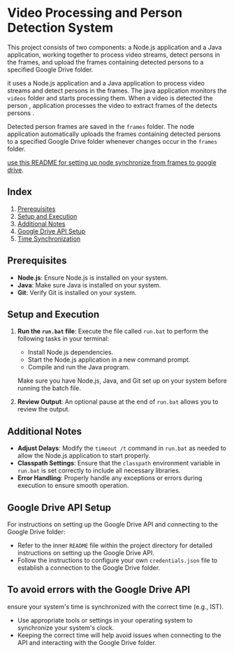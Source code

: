 # Video Processing and Person Detection System

This project consists of two components: a Node.js application and a Java application, working together to process video streams, detect persons in the frames, and upload the frames containing detected persons to a specified Google Drive folder.

it uses a Node.js application and a Java application to process video streams and detect persons in the frames. The java application monitors the `videos` folder  and starts processing them. When a video is detected the person , application processes the video to extract frames of the  detects persons .

Detected person frames are saved in the `frames` folder. The node application  automatically uploads the frames containing detected persons to a specified Google Drive folder whenever changes occur in the `frames` folder.

[use this  README for setting up node synchronize from frames to google drive](overall_doc_other/readme.md).

## Index

1. [Prerequisites](#prerequisites)
2. [Setup and Execution](#setup-and-execution)
3. [Additional Notes](#additional-notes)
4. [Google Drive API Setup](#google-drive-api-setup)
5. [Time Synchronization](#time-synchronization)

## Prerequisites

- **Node.js**: Ensure Node.js is installed on your system.
- **Java**: Make sure Java is installed on your system.
- **Git**: Verify Git is installed on your system.

## Setup and Execution

1. **Run the `run.bat` file**: Execute the file called `run.bat` to perform the following tasks in your terminal:

    - Install Node.js dependencies.
    - Start the Node.js application in a new command prompt.
    - Compile and run the Java program.

    Make sure you have Node.js, Java, and Git set up on your system before running the batch file.

2. **Review Output**: An optional pause at the end of `run.bat` allows you to review the output.

## Additional Notes

- **Adjust Delays**: Modify the `timeout /t` command in `run.bat` as needed to allow the Node.js application to start properly.
- **Classpath Settings**: Ensure that the `classpath` environment variable in `run.bat` is set correctly to include all necessary libraries.
- **Error Handling**: Properly handle any exceptions or errors during execution to ensure smooth operation.

## Google Drive API Setup

For instructions on setting up the Google Drive API and connecting to the Google Drive folder:

- Refer to the inner `README` file within the project directory for detailed instructions on setting up the Google Drive API.
- Follow the instructions to configure your own `credentials.json` file to establish a connection to the Google Drive folder.

## To avoid errors with the Google Drive API

 ensure your system's time is synchronized with the correct time (e.g., IST).

- Use appropriate tools or settings in your operating system to synchronize your system's clock.
- Keeping the correct time will help avoid issues when connecting to the API and interacting with the Google Drive folder.
